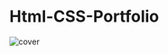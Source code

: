 # Html-CSS-Portfolio





![cover](https://user-images.githubusercontent.com/115731682/212851247-29ee0587-35ef-4103-90bd-5efb6bdf075d.png)





